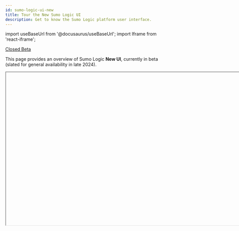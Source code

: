 ```yaml
---
id: sumo-logic-ui-new
title: Tour the New Sumo Logic UI
description: Get to know the Sumo Logic platform user interface.
---
```


<!--
When Open Beta'd (est. Aug 2024):
remove no-index
place doc in sidebars.ts
rename the old UI "Classic"
add announcement banner.

When GA'd (est. Nov 2024):
remove beta badge
rename this 'sumo-logic-ui'
retire the Classic UI version
add back this opening paragraph: Our [Quickstart](/docs/get-started/quickstart) introduced you to the process of getting data into Sumo Logic, searching and analyzing your data, and then sharing your findings with your colleagues.
-->

<head>
  <meta name="robots" content="noindex" />
</head>

import useBaseUrl from '@docusaurus/useBaseUrl';
import Iframe from 'react-iframe';

<p><a href="/docs/beta"><span className="beta">Closed Beta</span></a></p>

This page provides an overview of Sumo Logic **New UI**, currently in beta (slated for general availability in late 2024).

<Iframe url="https://www.youtube.com/embed/shtEqnPL-sc?si=sR26VYLt9NnqqghL?rel=0"
        width="854px"
        height="480px"
        id="myId"
        className="video-container"
        display="initial"
        position="relative"
        allow="accelerometer; autoplay=1; clipboard-write; encrypted-media; gyroscope; picture-in-picture"
        allowfullscreen
        />

## Prerequisites

You'll need request access by contacting your Sumo Logic sales representative.

## Getting to the New UI

Once you're logged in to Sumo Logic, go to the left navigation panel and click **Switch to New UI**.

<img src={useBaseUrl('img/get-started/switch-new-ui.png')} alt="switch-new-ui.png" width="250"/>

## Using the left navigation panel

From the left-side navigation (nav) panel, you can access your dashboards library as well as our main functions and features, such as Log Search, Metrics, Infrastructure Monitoring, Application Monitoring, Cloud SIEM Enterprise, and Cloud SOAR.

### Home

When you first log in, you'll land on the Sumo Logic **Home** page > **Home** tab, which provides an at-a-glance view of the following:

* Recently Opened Dashboards
* Recently Run Searches
* Recommended Dashboards 
* Pinned Searches<br/><img src={useBaseUrl('img/get-started/dashboard-searches.png')} alt="dashboard-searches.png" />

### Access dashboards and searches

The left nav panel provides easy access to libraries, searches, folders, and your personal collection of dashboards. Click the icons at the top of the left-side nav panel to view:

* Your **Library**, which contains:
   * Your **Personal** dashboards and searches.
   * Your own **Installed Apps** from the App Catalog.
   * Dashboards and searches shared within your organization.<br/><img src={useBaseUrl('/img/get-started/library.png')} alt="library.png" width="500"/>
* **Recent** dashboards and searches.<br/><img src={useBaseUrl('/img/get-started/recent.png')} alt="recent.png" width="350"/>
* Your **Favorites** list of favorited dashboards and searches.<br/><img src={useBaseUrl('/img/get-started/favs.png')} alt="favs.png" width="350"/>

Use the **Library** search bar to find the above quickly. **View as** mode should be set to **Me**.<br/><img src={useBaseUrl('img/get-started/library-search.png')} alt="library-search.png" width="550"/>

If you're an admin, you can view the Library in [Content Administrator](#content-administrator-library) mode.

:::tip
Enlarge your working area by hiding the left-side nav panel. Just click the hamburger menu icon. To unhide it, click the hamburger menu icon again.<br/><img src={useBaseUrl('/img/get-started/hamburger.gif')} alt="hamburger.gif" width="350"/>
:::

## Using the top navigation bar

### Access Apps, Admin settings

The global toolbar (top nav bar) provides you access to (from left to right): [Help](help.md), [App Catalog](apps-integrations.md), [(Data) Configuration](/docs/send-data), [Administration](/docs/manage), and your user profile options ([Notifications](account-settings-preferences.md) and [Preferences](account-settings-preferences.md)).

<img src={useBaseUrl('/img/get-started/admin-config.png')} alt="admin-config.png" width="350"/>

### Manage your personal account preferences

You can manage your personal account settings from the **Preferences** page. These settings apply only to your account. Changes you make to your preferences take effect the next time you sign in, not during the current session.

To manage your personal Sumo account preferences:

1. From the top nav bar, click the person icon, and then from the dropdown, select **Preferences**.<br/><img src={useBaseUrl('img/get-started/acct-pref.png')} alt="img/get-started/acct-pref.png" width="350"/>
1. In the Preferences page, you can modify the following settings:
    * **My Profile**. Username and password.
    * **My Access Keys**. Add, edit, and remove access keys.
    * **My Preferences**. Your account session settings.

For more information, see [Account Preferences and Credentials](account-settings-preferences.md).

<!--
This section is on hold pending finalization of UI.
## Mastering everyday tasks

This section provides information on how to perform basic everyday tasks using the Sumo Logic UI.

### Analysts (all users)

* [Launch log searches, metrics visualizations, and Live Tail sessions](#launch-searches-metrics-visualizations-andlive-tail-sessions)
* [View recent dashboards and searches](#accessdashboards-and-searches)
* [View Favorites and add dashboards and searches to the list](#add-dashboards-and-searches-to-your-favorites)
* [Share a dashboard, search, or folder](#share-a-dashboard-search-or-folder)
* [View content that is shared with you](#view-content-that-is-shared-with-you)
* [Pin and manage searches](#pin-and-managesearches)
* [Manage your personal account preferences](#manage-your-personal-account-preferences)
* [Get help: Sumo Docs, Community, and more](#get-support)

### Administrators

* [Manage data collection, data settings, and alerts](#configuration)
* [Manage accounts, users, and security](#administration)

### Launch searches, metrics visualizations, and Live Tail sessions 

This section shows you how to get started working with logs and metrics. The links provided direct you to more in-depth information.

To launch a log search, metrics visualization, or Live Tail session, do the following:

Click one of the following left-side nav menu icons:
* [Logs](/docs/search/get-started-with-search/search-basics). Open the Search page to search logs.
* [Metrics](/docs/metrics). Open the Metrics page to create a metrics visualization.
* [Logs > Live Tail](/docs/search/live-tail). View a real-time live feed of log events associated with a Source or Collector.

### Add dashboards and searches to your Favorites

You can create a list of favorite dashboards and log searches that appear in the left-side nav panel. Your [**Favorites** list](#accessdashboards-and-searches) makes it easy to access your most frequently used dashboards and searches.

To add a dashboard to your Favorites:
1. Open any dashboard.
1. Click the three-dot kebab icon at the top right of the menu bar, then select **Favorite** from the dropdown list. <br/> ![WTS_UI_Add-dashboard-to-Favorites.png](/img/get-started/WTS_UI_Add-dashboard-to-Favorites.png)

To add a log search to your Favorites:
1. [Save the search](/docs/search/get-started-with-search/search-basics/save-search) (if not already saved) by clicking **Save As**. Then in the Save Item dialog enter a name, description, and select a folder in which to save the search.
1. Click **Save**.
1. Click the three-dot kebab icon and select **Favorite** from the dropdown list. <br/><img src={useBaseUrl('img/get-started/favorite-saved-search.png')} alt="img/get-started/favorite-saved-search.png" width="200"/>

### Share a dashboard, search, or folder

You can share dashboards, searches, and folders with users and roles. You can edit the sharing permissions at any time and share or revoke permissions as needed. You can share content from the following locations:

* **Left-side nav panel**. Recommended when you are familiar with the content and need to quickly share with another user.
* **Library**. Recommended when you need a detailed view of the content, who created it, and when it was last modified.

For walkthrough instructions, go to the [Share Content](/docs/manage/content-sharing) page. 

### View content that is shared with you

To see dashboards, searches, and folders that have been shared with you, do the following:

1. From the left-side nav, click **Recent**.<br/><img src={useBaseUrl('img/get-started/recent.png')} alt="img/get-started/recent.png" width="400"/>
1. Toggle between **Recently Opened By Me** or **Recently Shared With Me**.<br/> ![Dash3.png](/img/get-started/Dash3.png)

### Pin and manage searches

After you start a log search, you can “pin” it, and it will run in the background for up to 24 hours. If the search does not finish in that time frame, it is paused. You can restart the search at any time. Search results are available for three days.

You must start a search for the **Pin** option to appear. To pin a search, do the following:

1. Open a Search page.
1. Enter a query in the search box and click **Start**.
1. Click the three-dot icon and select **Pin** from the dropdown menu.<br/><img src={useBaseUrl('img/get-started/pin-search.png')} alt="pin-search.png" width="200"/>
1. A message appears telling you the location of your pinned search in the **Library**. The pinned search takes the name of the Search tab by default.<br/><img src={useBaseUrl('img/get-started/pinmessage.png')} alt="pinmessage.png" width="350"/>
1. To change the name of a pinned search, double-click the Search tab and enter a new name in the name field.

Once a search is pinned, it cannot be unpinned, but you can remove it from the **Pinned Searches** tab. You can pin up to 10 searches at a time. Queries that use the [`save` operator](/docs/search/search-query-language/search-operators/save) cannot be pinned.

For more information, see [Pinned Searches](/docs/get-started/library/#pinned-searches).


## Administrator tasks

:::info
You'll need Sumo Logic Administrator role privileges to perform most of these tasks.
:::

-->

### Configuration

With the Sumo Logic Administrator role, you can manage your organization's data collection settings, ingest budget, partitions, and more. To access these settings, go to the top nav bar and click the **Configuration** icon.<br/><img src={useBaseUrl('img/get-started/config.png')} alt="config.png" width="400"/>

* **Collection**. [Collection](/docs/send-data/collection/), [OpenTelemetry Collection](/docs/send-data/opentelemetry-collector/), [Source Template](/docs/send-data), [Status](/docs/manage/ingestion-volume/collection-status-page/), [Ingest Budget](/docs/manage/ingestion-volume/ingest-budgets/), [Archive](/docs/manage/data-archiving/archive), [Data Archiving](/docs/manage/data-archiving/).
* **Logs**. [Fields](/docs/manage/fields/), [Field Extraction Rules](/docs/manage/field-extractions/), [Partitions](/docs/manage/partitions/), [Scheduled Views](/docs/manage/scheduled-views/), [Data Forwarding](/docs/manage/data-forwarding/), [Threat Intelligence](/docs/security/threat-intelligence/threat-intelligence-indicators/).
* **Metrics**. [Metrics Rules](/docs/metrics/metric-rules-editor/), [Logs-to-Metrics](/docs/metrics/logs-to-metrics/), [Metrics Transformation Rules](/docs/metrics/metrics-transformation-rules/).
* **Monitoring**. [Connections](/docs/alerts/webhook-connections).

### Administration

With the Sumo Logic Administrator role, you can manage user accounts, user roles, security, and more. To access these admin settings, go to the top nav bar and click the **Administration** icon.<br/><img src={useBaseUrl('img/get-started/admin.png')} alt="img/get-started/admin.png" width="400"/>

* **Account**. [Account Overview](/docs/manage/manage-subscription), [Data Management](/docs/manage/ingestion-volume/data-volume-index), [Manage Plan](/docs/manage/manage-subscription), [Metrics Data Ingestion](/docs/metrics/metrics-dpm).
* **Users and Roles**. [Users](/docs/manage/users-roles/users), [Roles](/docs/manage/users-roles/roles).
* **Account Security Settings**. [Installation Tokens](/docs/manage/security/installation-tokens), [Access Keys](/docs/manage/security/access-keys), [Password Policy](/docs/manage/security/set-password-policy), [Policies](/docs/manage/security/audit-indexes/audit-index), [Service Allowlist Settings](/docs/manage/security/create-allowlist-ip-cidr-addresses), [SAML](/docs/manage/security/saml).

#### Content Administrator Library

The **Content Administrator** library is available to Administrator roles only. To browse this content, go to **Library** > click the **View as** dropdown > click **Content Administrator**.<br/><img src={useBaseUrl('img/get-started/library-content-admin.gif')} alt="library-content-admin.gif" width="450"/>

## Customize your environment with tabs

If you'd prefer to multitask and keep multiple tab open simultaneously (for example: log search, dashboards, App Catalog, and Preferences), we recommend utilizing your own web browser's tab grouping functionality. By adding Sumo Logic tabs to a tab group, any new tabs opened within the Sumo Logic platform will automatically open in the same tab group.

<img src={useBaseUrl('/img/get-started/tabs.png')} alt="tabs.png" width="500" />

This will also allow you to collapse the tab group to reclaim valuable real estate in your browser's tab bar.

<!--

## Become a Sumo Logic Pro user

Now that you're familiar with the layout and features in the Sumo Logic UI, you're ready to ramp up your Sumo skills with [self-paced training](https://www.sumologic.com/self-paced-training/).

You do not have to stop there either. You can take the next step and become Sumo Certified. For more information on the Sumo Logic Certification program courses, go to the **Home** page and click the **Certification** tab. See [Certification FAQs](/docs/get-started/training-certification-faq) for more information.

-->

## FAQ

This guide offers responses to frequently asked questions regarding the Sumo Logic UI redesign project, which involves transitioning from the current Classic UI to the upcoming New UI.

<details>
<summary><strong>Q:</strong> What's being launched?</summary>

We are excited to introduce the Sumo Logic Unified Experience, also known as Project Kanso, inspired by the Japanese principle of simplicity and clutter elimination. This initiative integrates the capabilities of our Log Analytics, Cloud SIEM, and Cloud SOAR into a unified navigation system. Alongside this integration, we have implemented several user interface enhancements to make all Sumo Logic features more accessible and user-friendly.
</details>


<details>
<summary><strong>Q:</strong> What issues does the New UI resolve?</summary>

The disparate user interface and varying navigation patterns among Log Analytics, Cloud SIEM, and Cloud SOAR have made it challenging for users to effectively utilize these tools together for monitoring and troubleshooting.

The current information architecture and navigation system have not effectively showcased useful functionalities to users. It's structured around tools like Explore, Traces, Log Search, and Metric Search rather than focusing on user-centric use cases. This places a burden on users to discover these functionalities.

In-app tabs present performance and usability challenges since they all operate within a single browser tab. These tabs disrupt native browser navigation features like the back button and tab grouping. The **New UI** navigation lets you leverage native browser capabilities and customize tab organization according to your preferences.
</details>


<details>
<summary><strong>Q:</strong> What changes have been implemented and how do they enhance my Sumo experience?</summary>

* **Unified Navigation**. You'll now notice a uniform navigation system across Log Analytics, Cloud SIEM, and Cloud SOAR products, ensuring a consistent experience for Sumo Logic users engaged in both observability and security use cases.
* **Improved Product Discoverability**. The left navigation bar now organizes product features in a solution-centric manner, emphasizing key use cases like infrastructure monitoring, application monitoring, log analysis, security monitoring, and analytics. This reorganization aims to facilitate easier access to Sumo Logic's product features.
* **Enhanced Browsing Experience and Accelerated Performance**. In-app tabs will be replaced with native browser tabs, significantly improving _First Contentful Paint_ (FCP) and _Time to Interactive_ (TTI) metrics. With this change, you'll experience faster page load times and ability to organize tabs the way you are used to with other applications.
* **Stateful URLs**. Most of the page URLs will now be stateful, allowing you to easily share content with your team members. Any changes made in the UI will be reflected in the URL parameters, making it simple for you to copy and share URLs. Additionally, this feature enables users to navigate back to previous states effortlessly by using the browser.
</details>


<details>
<summary><strong>Q:</strong> I have some concerns regarding unfamiliar experiences and potential issues arising from them. How is Sumo Logic addressing these concerns to ensure a seamless transition?</summary>

Understanding the challenges that come with change, we are confident that the **New UI** will offer our customers a notably enhanced, faster, and more seamlessly integrated experience. To facilitate a smooth transition, we have taken the following steps:

* **Dogfooding**. We at Sumo Logic are the biggest customer of our own platform. Through extensive dogfooding, we've gained a deep understanding of workflows and addressed any issues that arose.
* **Beta Testing**. We're conducting extensive beta testing with a large group of our customers. This allows us to gather feedback and address any pain points that may have been overlooked. If you'd like to participate, reach out to your Sumo Logic account executive.
* **Opt-in General Availability (GA)**. Additionally, we will have an opt-in period lasting at least three months. During this time, users can choose to opt-in to the new experience, enabling them to become familiar with it gradually before a complete switch occurs.
</details>


<details>
<summary><strong>Q:</strong> I like that all Sumo Logic tabs are grouped together in one browser tab. With this change, will I have an excessive amount of Sumo Logic tabs in my browser?</summary>

We're aware that the removal of in-app tabs may be the most significant change in our user workflow. We've received feedback from users, both positive and negative, regarding our tabs. While some users appreciate the convenience of having all the tabs within the app, others have questioned why we're trying to reinvent the tabs.

Having in-app tabs has caused performance issues, which has been a complaint about the Sumo Logic UI. On one hand, consolidating all the tabs together reduces the number of browser tabs, but on the other hand, it can make it difficult to manage multiple sessions.

If you prefer having all Sumo Logic tabs in one place - without getting mixed with other browser tabs - we suggest utilizing the [tab grouping functionality](#customize-your-environment-withtabs) offered by most browsers. By adding your Sumo Logic tab to a tab group, any new tabs opened within the Sumo Logic platform will automatically open in the same tab group. You can also collapse the tab group to reclaim valuable real estate in the browser's tab bar.
</details>


<details>
<summary><strong>Q:</strong> Will the New UI continue the functionality of remembering the tabs I had opened in my previous session, similar to the Classic UI?</summary>

After analyzing tab usage data, we've found that a minimal portion of previously opened tabs are actively utilized by our users. Consequently, the Sumo Logic UI often remains cluttered with multiple unused tabs. With the introduction of the **New UI** experience, if you fail to close browser tabs from previous sessions, they will automatically reload upon login.

<img src={useBaseUrl('img/get-started/tab-reload.gif')} alt="tab-reload.gif" />

Moreover, we've made the **Recents** feature more prominent in the navigation bar and plan to extend it to other content types which will make it easier for users to open recently opened tabs.
</details>


<details>
<summary><strong>Q:</strong> If I opt in to the New UI, will I lose access to the Classic UI?</summary>

No, opting for the **New UI** won't lock you out of the old interface. You'll have the flexibility to switch between the two experiences directly within the UI.

Once the feature flag is enabled, all organization users will see a **Switch to New UI** option in the left navigation menu. Clicking on this button allows users to opt into the **New UI**. Once opted in, the system will remember the preference, redirecting old URLs to their corresponding new ones. Consequently, subsequent logins will automatically direct users to the **New UI**.
</details>


<details>
<summary><strong>Q:</strong> How do I opt out of the New UI?</summary>

You have the flexibility to opt out whenever you choose. Just go to left navigation menu of the **New UI** and click the **Return to Classic UI** option. Once you've switched back to the **Classic UI**, all subsequent sessions will default to the **Classic UI** experience.

<img src={useBaseUrl('img/get-started/return-to-classic.png')} alt="return-to-classic.png" width="200"/>

If you enter the **New UI** URL in your browser, it will still direct you to the **New UI**. We have implemented a translation from the **Classic UI** to the **New UI**, but not the other way around.
</details>


<details>
<summary><strong>Q:</strong> When is Sumo Logic planning to remove access to the Classic UI?</summary>

Our goal is to turn off access to the Classic UI at the end of 2024. However, this timeline is subject to our successful beta testing.
</details>


<details>
<summary><strong>Q:</strong> Will there be any limitations on capabilities during the beta phase?</summary>

Our goal was to provide customers with access to the New UI as quickly as possible. As this is the beta version, we are currently addressing various bugs across different areas to enhance the overall experience.

Additionally, there are a few functionalities that are still in the process of being developed or migrated into the New UI. The key ones include:
* **Co-Branding**. Co-branded logos will not be visible on the platform.
* **SAML and Allowlist Pages**. These pages have not yet been migrated to the New UI.
* **Keyboard Shortcuts**. We will be rolling out the keyboard shortcuts incrementally.
* **Rich Tooltip in Navigation**. Similar to the Classic UI, future releases of the New UI will include rich tooltips when hovering over navigation content items, providing details such as owner and data access level.
* **URL Parameters**. URL parameters have been added to most pages to maintain page state. Currently, queries in the URL are plain text. We are working on compressing and encoding them. If your query exceeds ~10000 characters, you may encounter a "URI Too Large" error. In such cases, we recommend switching back to the old UI.
* **Content Admin Mode**. Recents and favorites will not load in content admin mode. We are actively enhancing the user experience for recents and favorites in this mode.
</details>

## Get support

Contact [Support](https://support.sumologic.com/) or head to our [Sumo Logic Slack](https://sumodojo.slack.com/) channel.

Have feedback? Send it to [our UX Team](mailto:sumologic-ux-research@sumologic.com).

